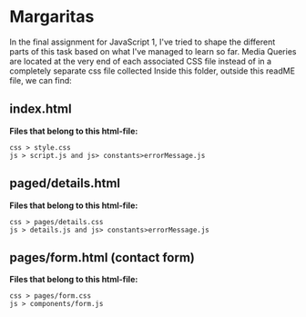 # Margaritas
In the final assignment for JavaScript 1, I've tried to shape the different parts of this task based on what I've managed to learn so far. Media Queries are located at the very end of each associated CSS file instead of in a completely separate css file collected Inside this folder, outside this readME file, we can find:
## index.html
**Files that belong to this html-file:**
``` 
css > style.css
js > script.js and js> constants>errorMessage.js
```
## paged/details.html
**Files that belong to this html-file:**
``` 
css > pages/details.css
js > details.js and js> constants>errorMessage.js
```
## pages/form.html (contact form)
**Files that belong to this html-file:**
``` 
css > pages/form.css
js > components/form.js
```
